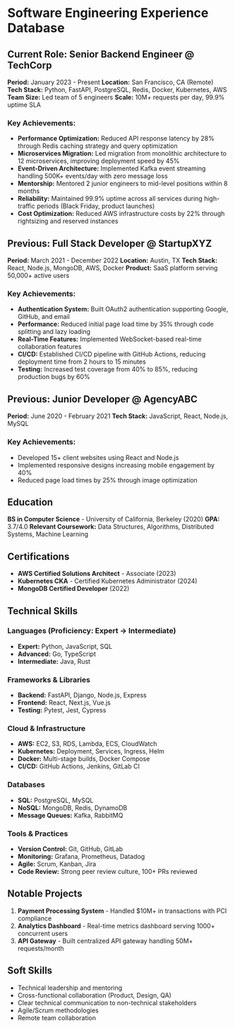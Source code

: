 # Software Engineering Experience Database

## Current Role: Senior Backend Engineer @ TechCorp
**Period:** January 2023 - Present
**Location:** San Francisco, CA (Remote)
**Tech Stack:** Python, FastAPI, PostgreSQL, Redis, Docker, Kubernetes, AWS
**Team Size:** Led team of 5 engineers
**Scale:** 10M+ requests per day, 99.9% uptime SLA

### Key Achievements:
- **Performance Optimization:** Reduced API response latency by 28% through Redis caching strategy and query optimization
- **Microservices Migration:** Led migration from monolithic architecture to 12 microservices, improving deployment speed by 45%
- **Event-Driven Architecture:** Implemented Kafka event streaming handling 500K+ events/day with zero message loss
- **Mentorship:** Mentored 2 junior engineers to mid-level positions within 8 months
- **Reliability:** Maintained 99.9% uptime across all services during high-traffic periods (Black Friday, product launches)
- **Cost Optimization:** Reduced AWS infrastructure costs by 22% through rightsizing and reserved instances

## Previous: Full Stack Developer @ StartupXYZ
**Period:** March 2021 - December 2022
**Location:** Austin, TX
**Tech Stack:** React, Node.js, MongoDB, AWS, Docker
**Product:** SaaS platform serving 50,000+ active users

### Key Achievements:
- **Authentication System:** Built OAuth2 authentication supporting Google, GitHub, and email
- **Performance:** Reduced initial page load time by 35% through code splitting and lazy loading
- **Real-Time Features:** Implemented WebSocket-based real-time collaboration features
- **CI/CD:** Established CI/CD pipeline with GitHub Actions, reducing deployment time from 2 hours to 15 minutes
- **Testing:** Increased test coverage from 40% to 85%, reducing production bugs by 60%

## Previous: Junior Developer @ AgencyABC
**Period:** June 2020 - February 2021
**Tech Stack:** JavaScript, React, Node.js, MySQL

### Key Achievements:
- Developed 15+ client websites using React and Node.js
- Implemented responsive designs increasing mobile engagement by 40%
- Reduced page load times by 25% through image optimization

## Education
**BS in Computer Science** - University of California, Berkeley (2020)
**GPA:** 3.7/4.0
**Relevant Coursework:** Data Structures, Algorithms, Distributed Systems, Machine Learning

## Certifications
- **AWS Certified Solutions Architect** - Associate (2023)
- **Kubernetes CKA** - Certified Kubernetes Administrator (2024)
- **MongoDB Certified Developer** (2022)

## Technical Skills

### Languages (Proficiency: Expert → Intermediate)
- **Expert:** Python, JavaScript, SQL
- **Advanced:** Go, TypeScript
- **Intermediate:** Java, Rust

### Frameworks & Libraries
- **Backend:** FastAPI, Django, Node.js, Express
- **Frontend:** React, Next.js, Vue.js
- **Testing:** Pytest, Jest, Cypress

### Cloud & Infrastructure
- **AWS:** EC2, S3, RDS, Lambda, ECS, CloudWatch
- **Kubernetes:** Deployment, Services, Ingress, Helm
- **Docker:** Multi-stage builds, Docker Compose
- **CI/CD:** GitHub Actions, Jenkins, GitLab CI

### Databases
- **SQL:** PostgreSQL, MySQL
- **NoSQL:** MongoDB, Redis, DynamoDB
- **Message Queues:** Kafka, RabbitMQ

### Tools & Practices
- **Version Control:** Git, GitHub, GitLab
- **Monitoring:** Grafana, Prometheus, Datadog
- **Agile:** Scrum, Kanban, Jira
- **Code Review:** Strong peer review culture, 100+ PRs reviewed

## Notable Projects
1. **Payment Processing System** - Handled $10M+ in transactions with PCI compliance
2. **Analytics Dashboard** - Real-time metrics dashboard serving 1000+ concurrent users
3. **API Gateway** - Built centralized API gateway handling 50M+ requests/month

## Soft Skills
- Technical leadership and mentoring
- Cross-functional collaboration (Product, Design, QA)
- Clear technical communication to non-technical stakeholders
- Agile/Scrum methodologies
- Remote team collaboration
